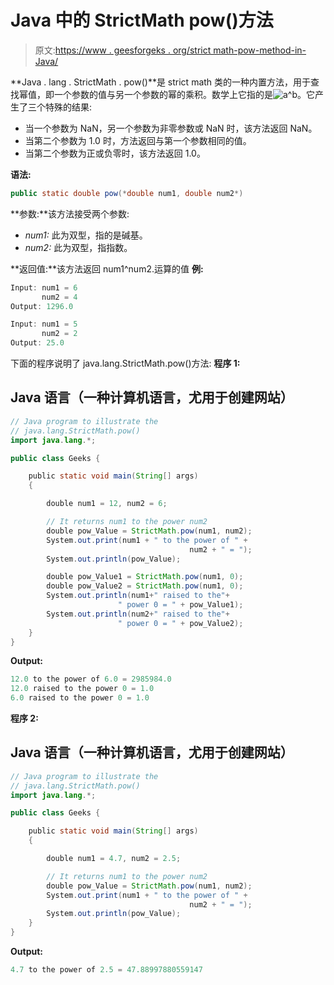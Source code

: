 # Java 中的 StrictMath pow()方法

> 原文:[https://www . geesforgeks . org/strict math-pow-method-in-Java/](https://www.geeksforgeeks.org/strictmath-pow-method-in-java/)

**Java . lang . StrictMath . pow()**是 strict math 类的一种内置方法，用于查找幂值，即一个参数的值与另一个参数的幂的乘积。数学上它指的是![a^b  ](img/c6c720ff0724f286a46166db53c4f72c.png "Rendered by QuickLaTeX.com")。它产生了三个特殊的结果:

*   当一个参数为 NaN，另一个参数为非零参数或 NaN 时，该方法返回 NaN。
*   当第二个参数为 1.0 时，方法返回与第一个参数相同的值。
*   当第二个参数为正或负零时，该方法返回 1.0。

**语法:**

```java
public static double pow(*double num1, double num2*)
```

**参数:**该方法接受两个参数:

*   *num1:* 此为双型，指的是碱基。
*   *num2:* 此为双型，指指数。

**返回值:**该方法返回 num1^num2.运算的值
**例:**

```java
Input: num1 = 6
       num2 = 4
Output: 1296.0

Input: num1 = 5
       num2 = 2
Output: 25.0
```

下面的程序说明了 java.lang.StrictMath.pow()方法:
**程序 1:**

## Java 语言（一种计算机语言，尤用于创建网站）

```java
// Java program to illustrate the
// java.lang.StrictMath.pow()
import java.lang.*;

public class Geeks {

    public static void main(String[] args)
    {

        double num1 = 12, num2 = 6;

        // It returns num1 to the power num2
        double pow_Value = StrictMath.pow(num1, num2);
        System.out.print(num1 + " to the power of " +
                                        num2 + " = ");
        System.out.println(pow_Value);

        double pow_Value1 = StrictMath.pow(num1, 0);
        double pow_Value2 = StrictMath.pow(num1, 0);
        System.out.println(num1+" raised to the"+
                        " power 0 = " + pow_Value1);
        System.out.println(num2+" raised to the"+
                        " power 0 = " + pow_Value2);
    }
}
```

**Output:** 

```java
12.0 to the power of 6.0 = 2985984.0
12.0 raised to the power 0 = 1.0
6.0 raised to the power 0 = 1.0
```

**程序 2:**

## Java 语言（一种计算机语言，尤用于创建网站）

```java
// Java program to illustrate the
// java.lang.StrictMath.pow()
import java.lang.*;

public class Geeks {

    public static void main(String[] args)
    {

        double num1 = 4.7, num2 = 2.5;

        // It returns num1 to the power num2
        double pow_Value = StrictMath.pow(num1, num2);
        System.out.print(num1 + " to the power of " +
                                        num2 + " = ");
        System.out.println(pow_Value);
    }
}
```

**Output:** 

```java
4.7 to the power of 2.5 = 47.88997880559147
```